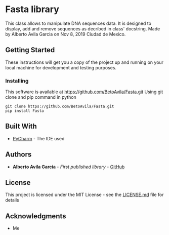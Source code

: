 # Fasta library

This class allows to manipulate DNA sequences data.
It is designed to display, add and remove sequences as decribed in class' docstring.
Made by Alberto Avila Garcia on Nov 8, 2019 Ciudad de Mexico.

## Getting Started

These instructions will get you a copy of the project up and running on your local machine for development and testing purposes.

### Installing

This software is available at https://github.com/BetoAvila/Fasta.git
Using git clone and pip command in python

```
git clone https://github.com/BetoAvila/Fasta.git
pip install Fasta
```

## Built With

* [PyCharm](https://www.jetbrains.com/pycharm/) - The IDE used

## Authors

* **Alberto Avila Garcia** - *First published library* - [GitHub](https://github.com/BetoAvila)

## License

This project is licensed under the MIT License - see the [LICENSE.md](LICENSE.md) file for details

## Acknowledgments

* Me
